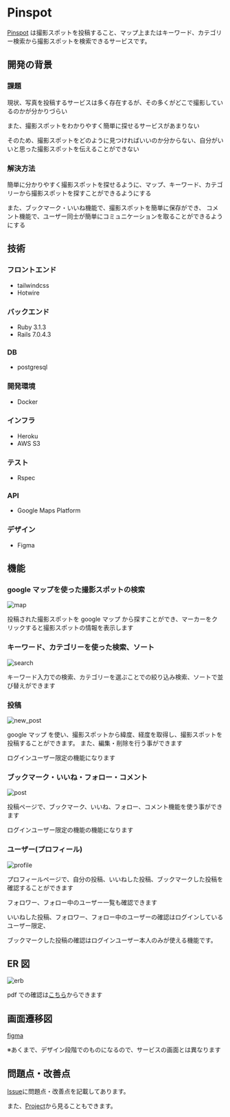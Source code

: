 # Pinspot

[Pinspot](https://pinspot-dff80fe26e9f.herokuapp.com/) は撮影スポットを投稿すること、マップ上またはキーワード、カテゴリー検索から撮影スポットを検索できるサービスです。

## 開発の背景

### 課題

現状、写真を投稿するサービスは多く存在するが、その多くがどこで撮影しているのかが分かりづらい

また、撮影スポットをわかりやすく簡単に探せるサービスがあまりない

そのため、撮影スポットをどのように見つければいいのか分からない、自分がいいと思った撮影スポットを伝えることができない

### 解決方法

簡単に分かりやすく撮影スポットを探せるように、マップ、キーワード、カテゴリーから撮影スポットを探すことができるようにする

また、ブックマーク・いいね機能で、撮影スポットを簡単に保存ができ、
コメント機能で、ユーザー同士が簡単にコミュニケーションを取ることができるようにする

## 技術

### フロントエンド

- tailwindcss
- Hotwire

### バックエンド

- Ruby 3.1.3
- Rails 7.0.4.3

### DB

- postgresql

### 開発環境

- Docker

### インフラ

- Heroku
- AWS S3

### テスト

- Rspec

### API

- Google Maps Platform

### デザイン

- Figma

## 機能

### google マップを使った撮影スポットの検索

![map](readme_file/map.png)

投稿された撮影スポットを google マップ から探すことができ、マーカーをクリックすると撮影スポットの情報を表示します

### キーワード、カテゴリーを使った検索、ソート

![search](readme_file/search.png)

キーワード入力での検索、カテゴリーを選ぶことでの絞り込み検索、ソートで並び替えができます

### 投稿

![new_post](readme_file/new_post.png)

google マップ を使い、撮影スポットから緯度、経度を取得し、撮影スポットを投稿することができます。
また、編集・削除を行う事ができます

ログインユーザー限定の機能になります

### ブックマーク・いいね・フォロー・コメント

![post](readme_file/post.png)

投稿ページで、ブックマーク、いいね、フォロー、コメント機能を使う事ができます

ログインユーザー限定の機能の機能になります

### ユーザー(プロフィール)

![profile](readme_file/profile.png)

プロフィールページで、自分の投稿、いいねした投稿、ブックマークした投稿を確認することができます

フォロワー、フォロー中のユーザー一覧も確認できます

いいねした投稿、フォロワー、フォロー中のユーザーの確認はログインしているユーザー限定、

ブックマークした投稿の確認はログインユーザー本人のみが使える機能です。

## ER 図

![erb](readme_file/erd.png)

pdf での確認は[こちら](readme_file/erd.pdf)からできます

## 画面遷移図

[figma](https://www.figma.com/file/RzKpE26zIoygzzksTBGa37/Pinspot?type=design&node-id=0%3A1&mode=design&t=3EdPXXXOqgSSNz7X-1)

※あくまで、デザイン段階でのものになるので、サービスの画面とは異なります

## 問題点・改善点

[Issue](https://github.com/kaitosuzuki-github/pinspot/issues)に問題点・改善点を記載してあります。

また、[Project](https://github.com/users/kaitosuzuki-github/projects/1/views/1)から見ることもできます。
